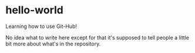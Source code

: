 # hello-world
Learning how to use Git-Hub!

No idea what to write here except for that it's supposed to tell people a little bit more about what's in the repository.

